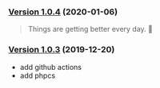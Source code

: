 ### [Version 1.0.4](https://github.com/Codeinwp/gutenberg-animation/compare/v1.0.3...v1.0.4) (2020-01-06)

> Things are getting better every day. :rocket:

### [Version 1.0.3](https://github.com/Codeinwp/gutenberg-animation/compare/v1.0.2...v1.0.3) (2019-12-20)

* add github actions
* add phpcs
